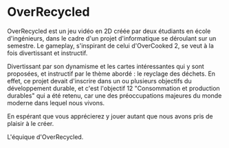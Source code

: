 # OverRecycled

OverRecycled est un jeu vidéo en 2D créée par deux étudiants en école d'ingénieurs, dans le cadre d'un projet d'informatique se déroulant sur un semestre. Le gameplay, s'inspirant de celui d'OverCooked 2, se veut à la fois divertissant et instructif. 

Divertissant par son dynamisme et les cartes intéressantes qui y sont proposées, et instructif par le thème abordé : le reyclage des déchets. En effet, ce projet devait d'inscrire dans un ou plusieurs objectifs du développement durable, et c'est l'objectif 12  "Consommation et production durables" qui a été retenu, car une des préoccupations majeures du monde moderne dans lequel nous vivons.

En espérant que vous apprécierez y jouer autant que nous avons pris de plaisir à le créer.

L'équique d'OverRecycled.
